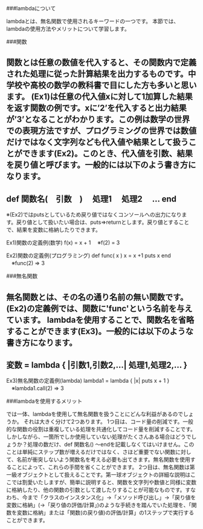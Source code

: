 ###lambdaについて

lambdaとは、無名関数で使用されるキーワードの一つです。
本節では、lambdaの使用方法やメリットについて学習します。

###関数

関数とは任意の数値を代入すると、その関数内で定義された処理に従った計算結果を出力するものです。中学校や高校の数学の教科書で目にした方も多いと思います。
(Ex1)は任意の代入値xに対して1加算した結果を返す関数の例です。xに’2’を代入すると出力結果が’3’となることがわかります。この例は数学の世界での表現方法ですが、プログラミングの世界では数値だけではなく文字列なども代入値や結果として扱うことができます(Ex2)。このとき、代入値を引数、結果を戻り値と呼びます。一般的には以下のよう書き方になります。
------------------------------------
def 関数名(　引数　)
　処理1
　処理2
　…
end
------------------------------------
※(Ex2)ではputsとしているため戻り値ではなくコンソールへの出力になります。戻り値として扱いたい場合は、puts⇒returnとします。戻り値とすることで、結果を変数に格納したりできます。

Ex1)関数の定義例(数学)
f(x) = x + 1
　※f(2) = 3

Ex2)関数の定義例(プログラミング)
def func( x ) 
  x = x +1
  puts x
end
　※func(2) => 3

###無名関数

無名関数とは、その名の通り名前の無い関数です。 
(Ex2)の定義例では、関数に'func'という名前を与えています。
lambdaを使用することで、関数名を省略することができます(Ex3)。一般的には以下のような書き方になります。
------------------------------------
変数 = lambda { |引数1,引数2,…| 処理1,処理2,… }
------------------------------------

Ex3)無名関数の定義例(lambda)
lambda1 = lambda { |x| puts x + 1 }
　※lambda1.call(2) => 3

###lambdaを使用するメリット

では一体、lambdaを使用して無名関数を扱うことにどんな利益があるのでしょうか。
それは大きく分けて2つあります。
1つ目は、コード量の削減です。一般的な関数の役割は重複している処理を共通化してコード量を削減することです。
しかしながら、一箇所でしか使用していない処理がたくさんある場合はどうでしょうか？処理の数だけ、def 関数名() 〜endを記載しなくてはいけません。このことは単純にステップ数が増えるだけではなく、さほど重要でない関数に対して、名前が衝突しないよう関数名を考える必要も出てきます。無名関数を使用することによって、これらの手間を省くことができます。
2つ目は、無名関数は第一級オブジェクトとして扱えることです。第一球オブジェクトの詳細な説明はここでは割愛いたしますが、簡単に説明すると、関数を文字列や数値と同様に変数に格納したり、他の関数の引数として渡したりすることが可能なものです。すなわち、今まで「クラスのインスタンス化」→「メソッド呼び出し」→「戻り値を変数に格納」(→「戻り値の評価/計算」)のような手続きを踏んでいた処理を、「関数を変数に格納」または「関数(の戻り値)の評価/計算」の1ステップで実行することができます。







  


